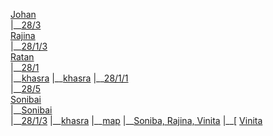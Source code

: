 [Johan](johan)  
\|\_\_[28\/3](johan\28_3)  
[Rajina](rajina)  
\|\_\_[28\/1\/3](ratan\28_1_3)  
[Ratan](ratan)  
\|\_\_[28\/1](ratan\28_1)  
   \|\_\_[khasra](ratan\28_1\khasra.pdf)
   \|\_\_[khasra](ratan\28_1\map.pdf)
\|\_\_[28\/1\/1](28_1_1)  
\|\_\_[28\/5](28_5)  
[Sonibai](sonibai)  
\|\_\_[Sonibai](sonibai\sonibai)  
   \|\_\_[28\/1\/3](sonibai\sonibai\28_1_3)
      \|\_\_[khasra](sonibai\sonibai\28_1_3\khasra.pdf)
      \|\_\_[map](sonibai\sonibai\28_1_3\map.pdf)
   \|\_\_[Soniba, Rajina, Vinita](sonibai\sonibai_rajina_vinita)
      \|\_\_[
[Vinita](vinita)  